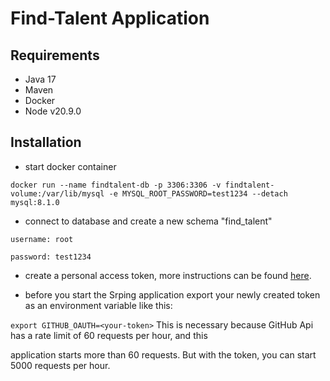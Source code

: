 # Find-Talent Application

## Requirements

- Java 17
- Maven
- Docker
- Node v20.9.0


## Installation
- start docker container
 ```
 docker run --name findtalent-db -p 3306:3306 -v findtalent-volume:/var/lib/mysql -e MYSQL_ROOT_PASSWORD=test1234 --detach mysql:8.1.0
 ```
- connect to database and create a new schema "find_talent"
  
```
username: root

password: test1234
```

- create a personal access token, more instructions can be found [here](https://docs.github.com/en/authentication/keeping-your-account-and-data-secure/managing-your-personal-access-tokens#creating-a-personal-access-token-classic).

- before you start the Srping application export your newly created token as an environment variable like this:

`export GITHUB_OAUTH=<your-token>` This is necessary because GitHub Api has a rate limit of 60 requests per hour, and this 

application starts more than 60 requests. But with the token, you can start 5000 requests per hour.
